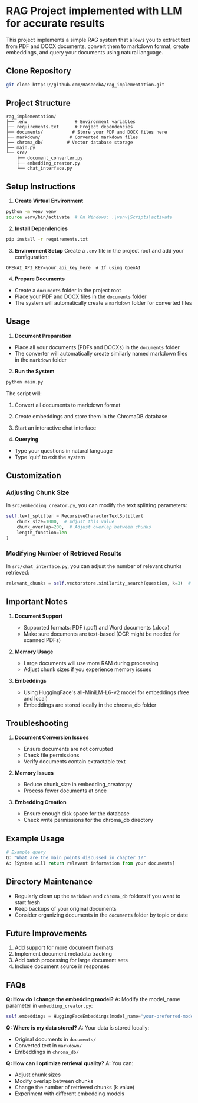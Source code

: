 # RAG Project implemented with LLM for accurate results

This project implements a simple RAG system that allows you to extract text from PDF and DOCX documents, convert them to markdown format, create embeddings, and query your documents using natural language.

## Clone Repository

```bash
git clone https://github.com/HaseeebA/rag_implementation.git
```

## Project Structure
```
rag_implementation/
├── .env                  # Environment variables
├── requirements.txt      # Project dependencies
├── documents/           # Store your PDF and DOCX files here
├── markdown/           # Converted markdown files
├── chroma_db/         # Vector database storage
├── main.py
└── src/
    ├── document_converter.py
    ├── embedding_creator.py
    └── chat_interface.py
```

## Setup Instructions

1. **Create Virtual Environment**
```bash
python -m venv venv
source venv/bin/activate  # On Windows: .\venv\Scripts\activate
```

2. **Install Dependencies**
```bash
pip install -r requirements.txt
```

3. **Environment Setup**
Create a `.env` file in the project root and add your configuration:
```
OPENAI_API_KEY=your_api_key_here  # If using OpenAI
```

4. **Prepare Documents**
- Create a `documents` folder in the project root
- Place your PDF and DOCX files in the `documents` folder
- The system will automatically create a `markdown` folder for converted files

## Usage

1. **Document Preparation**
- Place all your documents (PDFs and DOCXs) in the `documents` folder
- The converter will automatically create similarly named markdown files in the `markdown` folder

2. **Run the System**
```bash
python main.py
```

The script will:
1. Convert all documents to markdown format
2. Create embeddings and store them in the ChromaDB database
3. Start an interactive chat interface

3. **Querying**
- Type your questions in natural language
- Type 'quit' to exit the system

## Customization

### Adjusting Chunk Size
In `src/embedding_creator.py`, you can modify the text splitting parameters:
```python
self.text_splitter = RecursiveCharacterTextSplitter(
    chunk_size=1000,  # Adjust this value
    chunk_overlap=200,  # Adjust overlap between chunks
    length_function=len
)
```

### Modifying Number of Retrieved Results
In `src/chat_interface.py`, you can adjust the number of relevant chunks retrieved:
```python
relevant_chunks = self.vectorstore.similarity_search(question, k=3)  # Adjust k value
```

## Important Notes

1. **Document Support**
   - Supported formats: PDF (.pdf) and Word documents (.docx)
   - Make sure documents are text-based (OCR might be needed for scanned PDFs)

2. **Memory Usage**
   - Large documents will use more RAM during processing
   - Adjust chunk sizes if you experience memory issues

3. **Embeddings**
   - Using HuggingFace's all-MiniLM-L6-v2 model for embeddings (free and local)
   - Embeddings are stored locally in the chroma_db folder

## Troubleshooting

1. **Document Conversion Issues**
   - Ensure documents are not corrupted
   - Check file permissions
   - Verify documents contain extractable text

2. **Memory Issues**
   - Reduce chunk_size in embedding_creator.py
   - Process fewer documents at once

3. **Embedding Creation**
   - Ensure enough disk space for the database
   - Check write permissions for the chroma_db directory

## Example Usage

```python
# Example query
Q: "What are the main points discussed in chapter 1?"
A: [System will return relevant information from your documents]
```

## Directory Maintenance

- Regularly clean up the `markdown` and `chroma_db` folders if you want to start fresh
- Keep backups of your original documents
- Consider organizing documents in the `documents` folder by topic or date

## Future Improvements

1. Add support for more document formats
2. Implement document metadata tracking
3. Add batch processing for large document sets
4. Include document source in responses

## FAQs

**Q: How do I change the embedding model?**
A: Modify the model_name parameter in `embedding_creator.py`:
```python
self.embeddings = HuggingFaceEmbeddings(model_name="your-preferred-model")
```

**Q: Where is my data stored?**
A: Your data is stored locally:
- Original documents in `documents/`
- Converted text in `markdown/`
- Embeddings in `chroma_db/`

**Q: How can I optimize retrieval quality?**
A: You can:
- Adjust chunk sizes
- Modify overlap between chunks
- Change the number of retrieved chunks (k value)
- Experiment with different embedding models